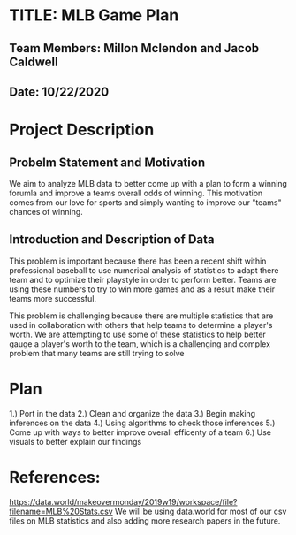 # TITLE: MLB Game Plan
## Team Members: Millon Mclendon and Jacob Caldwell
## Date: 10/22/2020

# Project Description
## Probelm Statement and Motivation
We aim to analyze MLB data to better come up with a plan to form a winning forumla and improve a teams overall odds of winning. This motivation comes from our love for sports and simply wanting to improve our "teams" chances of winning.

## Introduction and Description of Data
This problem is important because there has been a recent shift within professional baseball to use numerical analysis of statistics to adapt there team and to optimize their playstyle in order to perform better. Teams are using these numbers to try to win more games and as a result make their teams more successful. 

This problem is challenging because there are multiple statistics that are used in collaboration with others that help teams to determine a player's worth. We are attempting to use some of these statistics to help better gauge a player's worth to the team, which is a challenging and complex problem that many teams are still trying to solve

# Plan
1.) Port in the data
2.) Clean and organize the data
3.) Begin making inferences on the data
4.) Using algorithms to check those inferences
5.) Come up with ways to better improve overall efficenty of a team
6.) Use visuals to better explain our findings

# References:
https://data.world/makeovermonday/2019w19/workspace/file?filename=MLB%20Stats.csv
We will be using data.world for most of our csv files on MLB statistics and also adding more research papers in the future.

